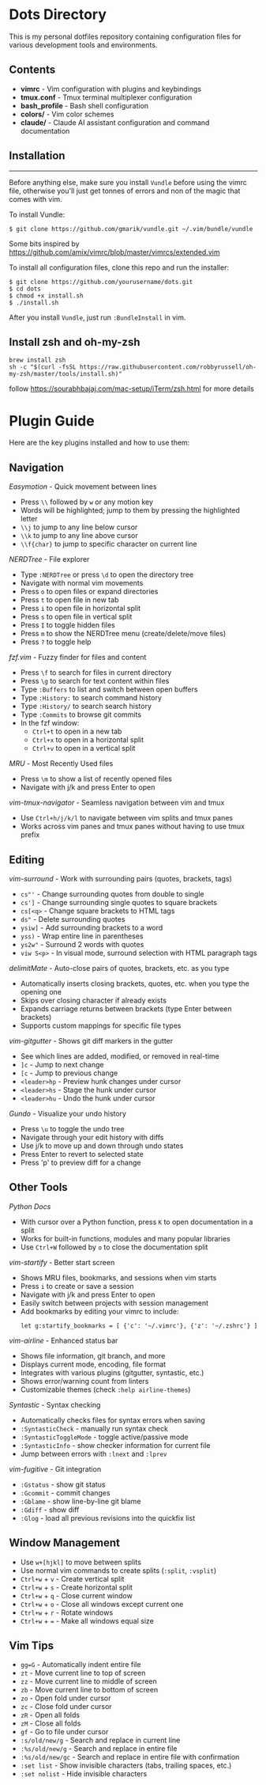 # Dots Directory

This is my personal dotfiles repository containing configuration files for various development tools and environments.

## Contents

- **vimrc** - Vim configuration with plugins and keybindings
- **tmux.conf** - Tmux terminal multiplexer configuration  
- **bash_profile** - Bash shell configuration
- **colors/** - Vim color schemes
- **claude/** - Claude AI assistant configuration and command documentation

## Installation
--------

Before anything else, make sure you install `Vundle` before using the vimrc file, otherwise you'll just get tonnes of errors and non of the magic that comes with vim.

To install Vundle:
  
    $ git clone https://github.com/gmarik/vundle.git ~/.vim/bundle/vundle

Some bits inspired by https://github.com/amix/vimrc/blob/master/vimrcs/extended.vim

To install all configuration files, clone this repo and run the installer:

    $ git clone https://github.com/yourusername/dots.git
    $ cd dots
    $ chmod +x install.sh
    $ ./install.sh

After you install `Vundle`, just run `:BundleInstall` in vim.

## Install zsh and oh-my-zsh

```
brew install zsh
sh -c "$(curl -fsSL https://raw.githubusercontent.com/robbyrussell/oh-my-zsh/master/tools/install.sh)"
```

follow https://sourabhbajaj.com/mac-setup/iTerm/zsh.html for more details

# Plugin Guide

Here are the key plugins installed and how to use them:

## Navigation

*Easymotion* - Quick movement between lines
- Press `\\` followed by `w` or any motion key
- Words will be highlighted; jump to them by pressing the highlighted letter
- `\\j` to jump to any line below cursor
- `\\k` to jump to any line above cursor
- `\\f{char}` to jump to specific character on current line

*NERDTree* - File explorer
- Type `:NERDTree` or press `\d` to open the directory tree
- Navigate with normal vim movements
- Press `o` to open files or expand directories
- Press `t` to open file in new tab
- Press `i` to open file in horizontal split
- Press `s` to open file in vertical split
- Press `I` to toggle hidden files
- Press `m` to show the NERDTree menu (create/delete/move files)
- Press `?` to toggle help

*fzf.vim* - Fuzzy finder for files and content
- Press `\f` to search for files in current directory
- Press `\g` to search for text content within files
- Type `:Buffers` to list and switch between open buffers
- Type `:History:` to search command history
- Type `:History/` to search search history
- Type `:Commits` to browse git commits
- In the fzf window:
  - `Ctrl+t` to open in a new tab
  - `Ctrl+x` to open in a horizontal split
  - `Ctrl+v` to open in a vertical split

*MRU* - Most Recently Used files
- Press `\m` to show a list of recently opened files
- Navigate with j/k and press Enter to open

*vim-tmux-navigator* - Seamless navigation between vim and tmux
- Use `Ctrl+h/j/k/l` to navigate between vim splits and tmux panes
- Works across vim panes and tmux panes without having to use tmux prefix

## Editing

*vim-surround* - Work with surrounding pairs (quotes, brackets, tags)
- `cs"'` - Change surrounding quotes from double to single
- `cs']` - Change surrounding single quotes to square brackets
- `cs[<q>` - Change square brackets to HTML tags
- `ds"` - Delete surrounding quotes
- `ysiw]` - Add surrounding brackets to a word
- `yss)` - Wrap entire line in parentheses
- `ys2w"` - Surround 2 words with quotes
- `viw S<p>` - In visual mode, surround selection with HTML paragraph tags

*delimitMate* - Auto-close pairs of quotes, brackets, etc. as you type
- Automatically inserts closing brackets, quotes, etc. when you type the opening one
- Skips over closing character if already exists
- Expands carriage returns between brackets (type Enter between brackets)
- Supports custom mappings for specific file types

*vim-gitgutter* - Shows git diff markers in the gutter
- See which lines are added, modified, or removed in real-time
- `]c` - Jump to next change
- `[c` - Jump to previous change
- `<leader>hp` - Preview hunk changes under cursor
- `<leader>hs` - Stage the hunk under cursor
- `<leader>hu` - Undo the hunk under cursor

*Gundo* - Visualize your undo history
- Press `\u` to toggle the undo tree
- Navigate through your edit history with diffs
- Use j/k to move up and down through undo states
- Press Enter to revert to selected state
- Press 'p' to preview diff for a change

## Other Tools

*Python Docs*
- With cursor over a Python function, press `K` to open documentation in a split
- Works for built-in functions, modules and many popular libraries
- Use `Ctrl+W` followed by `o` to close the documentation split

*vim-startify* - Better start screen
- Shows MRU files, bookmarks, and sessions when vim starts
- Press `i` to create or save a session
- Navigate with j/k and press Enter to open
- Easily switch between projects with session management
- Add bookmarks by editing your vimrc to include:
  ```vim
  let g:startify_bookmarks = [ {'c': '~/.vimrc'}, {'z': '~/.zshrc'} ]
  ```

*vim-airline* - Enhanced status bar
- Shows file information, git branch, and more
- Displays current mode, encoding, file format
- Integrates with various plugins (gitgutter, syntastic, etc.)
- Shows error/warning count from linters
- Customizable themes (check `:help airline-themes`)

*Syntastic* - Syntax checking
- Automatically checks files for syntax errors when saving
- `:SyntasticCheck` - manually run syntax check
- `:SyntasticToggleMode` - toggle active/passive mode
- `:SyntasticInfo` - show checker information for current file
- Jump between errors with `:lnext` and `:lprev`

*vim-fugitive* - Git integration
- `:Gstatus` - show git status
- `:Gcommit` - commit changes
- `:Gblame` - show line-by-line git blame
- `:Gdiff` - show diff
- `:Glog` - load all previous revisions into the quickfix list

## Window Management
- Use `w+[hjkl]` to move between splits
- Use normal vim commands to create splits (`:split`, `:vsplit`)
- `Ctrl+w` + `v` - Create vertical split
- `Ctrl+w` + `s` - Create horizontal split
- `Ctrl+w` + `q` - Close current window
- `Ctrl+w` + `o` - Close all windows except current one
- `Ctrl+w` + `r` - Rotate windows
- `Ctrl+w` + `=` - Make all windows equal size

## Vim Tips
- `gg=G` - Automatically indent entire file
- `zt` - Move current line to top of screen
- `zz` - Move current line to middle of screen
- `zb` - Move current line to bottom of screen
- `zo` - Open fold under cursor
- `zc` - Close fold under cursor
- `zR` - Open all folds
- `zM` - Close all folds
- `gf` - Go to file under cursor
- `:s/old/new/g` - Search and replace in current line
- `:%s/old/new/g` - Search and replace in entire file
- `:%s/old/new/gc` - Search and replace in entire file with confirmation
- `:set list` - Show invisible characters (tabs, trailing spaces, etc.)
- `:set nolist` - Hide invisible characters

